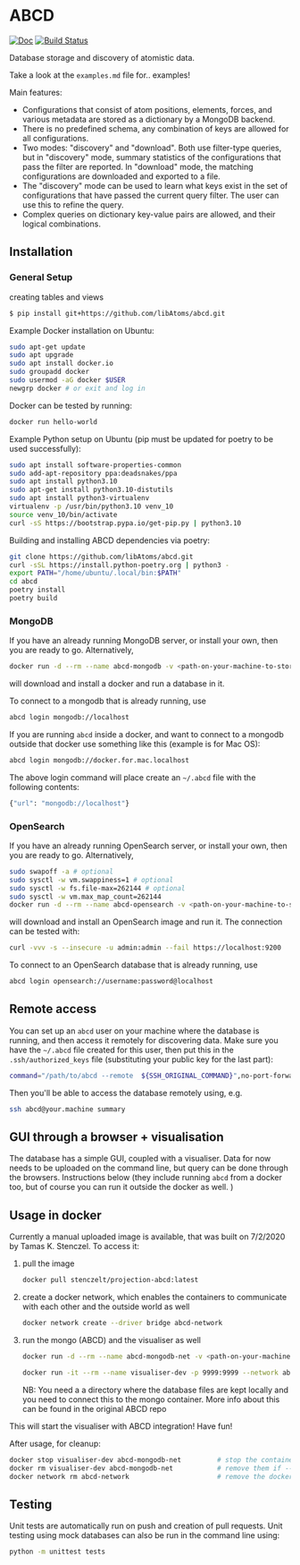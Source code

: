# ABCD

[![Doc](https://img.shields.io/badge/docs-master-green.svg)](https://libatoms.github.io/abcd/)
[![Build Status](https://travis-ci.org/libAtoms/abcd.svg?branch=master)](https://travis-ci.org/libAtoms/abcd)

Database storage and discovery of atomistic data.

Take a look at the `examples.md` file for.. examples!

Main features:

- Configurations that consist of atom positions, elements, forces, and various metadata are stored as a dictionary by a MongoDB backend.
- There is no predefined schema, any combination of keys are allowed for all configurations.
- Two modes: "discovery" and "download". Both use filter-type queries, but in "discovery" mode, summary statistics of the configurations that pass the filter are reported. In "download" mode, the matching configurations are downloaded and exported to a file.
- The "discovery" mode can be used to learn what keys exist in the set of configurations that have passed the current query filter. The user can use this to refine the query.
- Complex queries on dictionary key-value pairs are allowed, and their logical combinations.

## Installation

### General Setup

creating tables and views

```sh
$ pip install git+https://github.com/libAtoms/abcd.git
```

Example Docker installation on Ubuntu:

```sh
sudo apt-get update
sudo apt upgrade
sudo apt install docker.io
sudo groupadd docker
sudo usermod -aG docker $USER
newgrp docker # or exit and log in
```

Docker can be tested by running:

```sh
docker run hello-world
```

Example Python setup on Ubuntu (pip must be updated for poetry to be used successfully):

```sh
sudo apt install software-properties-common
sudo add-apt-repository ppa:deadsnakes/ppa
sudo apt install python3.10
sudo apt-get install python3.10-distutils
sudo apt install python3-virtualenv
virtualenv -p /usr/bin/python3.10 venv_10
source venv_10/bin/activate
curl -sS https://bootstrap.pypa.io/get-pip.py | python3.10
```

Building and installing ABCD dependencies via poetry:

```sh
git clone https://github.com/libAtoms/abcd.git
curl -sSL https://install.python-poetry.org | python3 -
export PATH="/home/ubuntu/.local/bin:$PATH"
cd abcd
poetry install
poetry build
```

### MongoDB

If you have an already running MongoDB server, or install your own, then you are ready to go. Alternatively,

```sh
docker run -d --rm --name abcd-mongodb -v <path-on-your-machine-to-store-database>:/data/db -p 27017:27017 mongo
```

will download and install a docker and run a database in it.

To connect to a mongodb that is already running, use

```sh
abcd login mongodb://localhost
```

If you are running `abcd` inside a docker, and want to connect to a mongodb outside that docker use something like this (example is for Mac OS):

```sh
abcd login mongodb://docker.for.mac.localhost
```

The above login command will place create an `~/.abcd` file with the following contents:

```sh
{"url": "mongodb://localhost"}
```

### OpenSearch
If you have an already running OpenSearch server, or install your own, then you are ready to go. Alternatively,

```sh
sudo swapoff -a # optional
sudo sysctl -w vm.swappiness=1 # optional
sudo sysctl -w fs.file-max=262144 # optional
sudo sysctl -w vm.max_map_count=262144
docker run -d --rm --name abcd-opensearch -v <path-on-your-machine-to-store-database>:/data/db -p 9200:9200  --env discovery.type=single-node -it opensearchproject/opensearch:latest
```

will download and install an OpenSearch image and run it. The connection can be tested with:

```sh
curl -vvv -s --insecure -u admin:admin --fail https://localhost:9200
```

To connect to an OpenSearch database that is already running, use

```sh
abcd login opensearch://username:password@localhost
```

## Remote access

You can set up an `abcd` user on your machine where the database is running, and then access it remotely for discovering data. Make sure you have the `~/.abcd` file created for this user, then put this in the `.ssh/authorized_keys` file (substituting your public key for the last part):

```sh
command="/path/to/abcd --remote  ${SSH_ORIGINAL_COMMAND}",no-port-forwarding,no-X11-forwarding,no-agent-forwarding,no-pty ssh-rsa <public-key> your@email
```

Then you'll be able to access the database remotely using, e.g.

```sh
ssh abcd@your.machine summary
```

## GUI through a browser + visualisation

The database has a simple GUI, coupled with a visualiser. Data for now needs to be uploaded on the command line, but query can be done through the browsers. Instructions below (they include running `abcd` from a docker too, but of course you can run it outside the docker as well. )


## Usage in docker
Currently a manual uploaded image is available, that was built on 7/2/2020 by Tamas K. Stenczel.
To access it:
1. pull the image
    ```sh
    docker pull stenczelt/projection-abcd:latest
    ```

2. create a docker network, which enables the containers to communicate with each other and the outside world as well
    ```sh
    docker network create --driver bridge abcd-network
    ```

3. run the mongo (ABCD) and the visualiser as well
    ```sh
    docker run -d --rm --name abcd-mongodb-net -v <path-on-your-machine-to-store-database>:/data/db -p 27017:27017 --network abcd-network mongo

    docker run -it --rm --name visualiser-dev -p 9999:9999 --network abcd-network stenczelt/projection-abcd
    ```
    NB: You need a a directory where the database files are kept locally and you need to connect this to the mongo
    container. More info about this can be found in the original ABCD repo

This will start the visualiser with ABCD integration! Have fun!

After usage, for cleanup:

```sh
docker stop visualiser-dev abcd-mongodb-net         # stop the containers
docker rm visualiser-dev abcd-mongodb-net           # remove them if --rm did not
docker network rm abcd-network                      # remove the docker network
```

## Testing

Unit tests are automatically run on push and creation of pull requests. Unit testing using mock databases can also be run in the command line using:

```sh
python -m unittest tests
```
